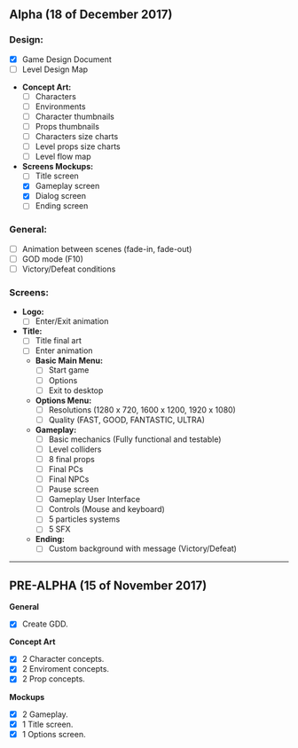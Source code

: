 ## Alpha (18 of December 2017)
### Design:
- [x] Game Design Document
- [ ] Level Design Map
* **Concept Art:**
    - [ ] Characters
    - [ ] Environments
    - [ ] Character thumbnails
    - [ ] Props thumbnails
    - [ ] Characters size charts
    - [ ] Level props size charts
    - [ ] Level flow map
* **Screens Mockups:**
    - [ ] Title screen
    - [x] Gameplay screen
    - [x] Dialog screen
    - [ ] Ending screen
### General:
- [ ] Animation between scenes (fade-in, fade-out)
- [ ] GOD mode (F10)
- [ ] Victory/Defeat conditions
### Screens:
* **Logo:**
    - [ ] Enter/Exit animation
* **Title:**
    - [ ] Title final art
    - [ ] Enter animation
    * **Basic Main Menu:**
        - [ ] Start game
        - [ ] Options
        - [ ] Exit to desktop
    * **Options Menu:**
        - [ ] Resolutions (1280 x 720, 1600 x 1200, 1920 x 1080)
        - [ ] Quality (FAST, GOOD, FANTASTIC, ULTRA)
    * **Gameplay:**
        - [ ] Basic mechanics (Fully functional and testable)
        - [ ] Level colliders
        - [ ] 8 final props
        - [ ] Final PCs
        - [ ] Final NPCs
        - [ ] Pause screen
        - [ ] Gameplay User Interface
        - [ ] Controls (Mouse and keyboard)
        - [ ] 5 particles systems
        - [ ] 5 SFX
    * **Ending:**
        - [ ] Custom background with message (Victory/Defeat)
    
***

## PRE-ALPHA (15 of November 2017)
**General**
- [x] Create GDD.

**Concept Art**
- [x] 2 Character concepts.
- [x] 2 Enviroment concepts.
- [x] 2 Prop concepts.

**Mockups**
- [x] 2 Gameplay.
- [x] 1 Title screen.
- [x] 1 Options screen.

